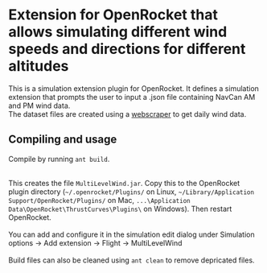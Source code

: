 Extension for OpenRocket that allows simulating different wind speeds and directions for different altitudes
==============================================

This is a simulation extension plugin for OpenRocket.  It defines a simulation extension that prompts the user to input a .json file containing NavCan AM and PM wind data.<br />
The dataset files are created using a [webscraper](https://github.com/wiltomdus/navcanada-scraper) to get daily wind data.

Compiling and usage
-------------------

Compile by running `ant build`. <br /><br />

This creates the file `MultiLevelWind.jar`.  Copy this to the OpenRocket plugin directory (`~/.openrocket/Plugins/` on Linux, `~/Library/Application Support/OpenRocket/Plugins/` on Mac, `...\Application Data\OpenRocket\ThrustCurves\Plugins\` on Windows).  Then restart OpenRocket.<br /> <br />
You can add and configure it in the simulation edit dialog under Simulation options -> Add extension -> Flight -> MultiLevelWind <br /><br />
Build files can also be cleaned using `ant clean` to remove depricated files.<br />

